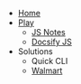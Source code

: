 * [Home](/)
* [Play](play/)
  * [JS Notes](play/test.npm/)
  * [Docsify JS](play/test.docsify/docs/)
* Solutions
  * Quick CLI
  * [Walmart](sol/walmart.md)
